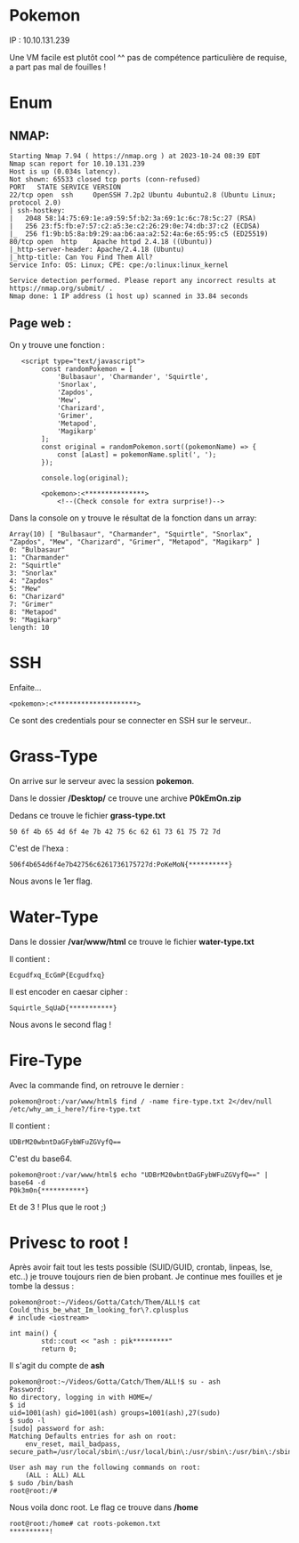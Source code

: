 # Pokemon 
IP : 10.10.131.239

Une VM facile est plutôt cool ^^ pas de compétence particulière de requise, a part pas mal de fouilles !
# Enum
## NMAP:
```nmap
Starting Nmap 7.94 ( https://nmap.org ) at 2023-10-24 08:39 EDT
Nmap scan report for 10.10.131.239
Host is up (0.034s latency).
Not shown: 65533 closed tcp ports (conn-refused)
PORT   STATE SERVICE VERSION
22/tcp open  ssh     OpenSSH 7.2p2 Ubuntu 4ubuntu2.8 (Ubuntu Linux; protocol 2.0)
| ssh-hostkey: 
|   2048 58:14:75:69:1e:a9:59:5f:b2:3a:69:1c:6c:78:5c:27 (RSA)
|   256 23:f5:fb:e7:57:c2:a5:3e:c2:26:29:0e:74:db:37:c2 (ECDSA)
|_  256 f1:9b:b5:8a:b9:29:aa:b6:aa:a2:52:4a:6e:65:95:c5 (ED25519)
80/tcp open  http    Apache httpd 2.4.18 ((Ubuntu))
|_http-server-header: Apache/2.4.18 (Ubuntu)
|_http-title: Can You Find Them All?
Service Info: OS: Linux; CPE: cpe:/o:linux:linux_kernel

Service detection performed. Please report any incorrect results at https://nmap.org/submit/ .
Nmap done: 1 IP address (1 host up) scanned in 33.84 seconds
```
## Page web :
On y trouve une fonction :
```
   <script type="text/javascript">
    	const randomPokemon = [
    		'Bulbasaur', 'Charmander', 'Squirtle',
    		'Snorlax',
    		'Zapdos',
    		'Mew',
    		'Charizard',
    		'Grimer',
    		'Metapod',
    		'Magikarp'
    	];
    	const original = randomPokemon.sort((pokemonName) => {
    		const [aLast] = pokemonName.split(', ');
    	});

    	console.log(original);
```
```
        <pokemon>:<***************>
        	<!--(Check console for extra surprise!)-->
```
Dans la console on y trouve le résultat de la fonction dans un array:
```
Array(10) [ "Bulbasaur", "Charmander", "Squirtle", "Snorlax", "Zapdos", "Mew", "Charizard", "Grimer", "Metapod", "Magikarp" ]
0: "Bulbasaur"
1: "Charmander"
2: "Squirtle"
3: "Snorlax"
4: "Zapdos"
5: "Mew"
6: "Charizard"
7: "Grimer"
8: "Metapod"
9: "Magikarp"
length: 10
```
# SSH
Enfaite...
```
<pokemon>:<*********************>
```
Ce sont des credentials pour se connecter en SSH sur le serveur..

# Grass-Type
On arrive sur le serveur avec la session **pokemon**. 

Dans le dossier **/Desktop/** ce trouve une archive **P0kEmOn.zip**

Dedans ce trouve le fichier **grass-type.txt**
```
50 6f 4b 65 4d 6f 4e 7b 42 75 6c 62 61 73 61 75 72 7d
```
C'est de l'hexa :
```
506f4b654d6f4e7b42756c6261736175727d:PoKeMoN{**********}
```
Nous avons le 1er flag.

# Water-Type 
Dans le dossier **/var/www/html** ce trouve le fichier **water-type.txt**

Il contient :
```
Ecgudfxq_EcGmP{Ecgudfxq}
```
Il est encoder en caesar cipher :
```
Squirtle_SqUaD{***********}
```
Nous avons le second flag !
# Fire-Type
Avec la commande find, on retrouve le dernier :
```
pokemon@root:/var/www/html$ find / -name fire-type.txt 2</dev/null
/etc/why_am_i_here?/fire-type.txt
```
Il contient :
```
UDBrM20wbntDaGFybWFuZGVyfQ==
```
C'est du base64.
```
pokemon@root:/var/www/html$ echo "UDBrM20wbntDaGFybWFuZGVyfQ==" | base64 -d
P0k3m0n{***********}
```
Et de 3 ! Plus que le root ;)

# Privesc to root !
Après avoir fait tout les tests possible (SUID/GUID, crontab, linpeas, lse, etc..) je trouve toujours rien de bien probant. Je continue mes fouilles et je tombe la dessus :
```
pokemon@root:~/Videos/Gotta/Catch/Them/ALL!$ cat Could_this_be_what_Im_looking_for\?.cplusplus 
# include <iostream>

int main() {
        std::cout << "ash : pik*********"
        return 0;
```
Il s'agit du compte de **ash**
```
pokemon@root:~/Videos/Gotta/Catch/Them/ALL!$ su - ash
Password: 
No directory, logging in with HOME=/
$ id
uid=1001(ash) gid=1001(ash) groups=1001(ash),27(sudo)
$ sudo -l
[sudo] password for ash: 
Matching Defaults entries for ash on root:
    env_reset, mail_badpass, secure_path=/usr/local/sbin\:/usr/local/bin\:/usr/sbin\:/usr/bin\:/sbin\:/bin\:/snap/bin

User ash may run the following commands on root:
    (ALL : ALL) ALL
$ sudo /bin/bash
root@root:/#
```
Nous voila donc root.
Le flag ce trouve dans **/home**
```
root@root:/home# cat roots-pokemon.txt 
**********!
```
